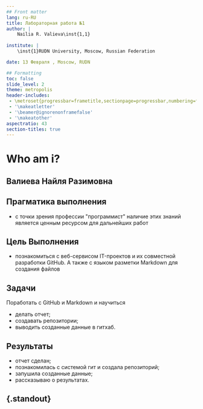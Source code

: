 ```yaml
---
## Front matter
lang: ru-RU
title: Лабораторная работа №1
author: |
	Nailia R. Valieva\inst{1,1}
	
institute: |
	\inst{1}RUDN University, Moscow, Russian Federation

date: 13 Февраля , Moscow, RUDN

## Formatting
toc: false
slide_level: 2
theme: metropolis
header-includes: 
 - \metroset{progressbar=frametitle,sectionpage=progressbar,numbering=fraction}
 - '\makeatletter'
 - '\beamer@ignorenonframefalse'
 - '\makeatother'
aspectratio: 43
section-titles: true
---
```


# Who am i?

## Валиева Найля Разимовна


## Прагматика выполнения

- с точки зрения профессии "программист" наличие этих знаний является ценным ресурсом для дальнейших работ


## Цель Выполнения

- познакомиться с веб-сервисом IT-проектов и их совместной разработки GitHub. А также с языком разметки Markdown для создания файлов

## Задачи

Поработать с GitHub и Markdown и научиться 

- делать отчет;
- создавать репозитории;
- выводить созданные данные в гитхаб.

## Результаты

- отчет сделан;
- познакомилась с системой гит и создала репозиторий;
- запушила созданные данные;
- рассказываю о результатах.


## {.standout}
